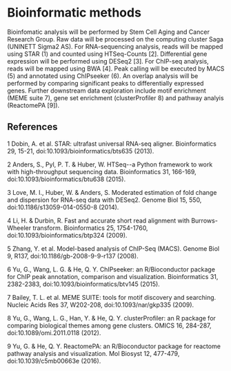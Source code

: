 # Bioinformatic methods

Bioinfomatic analysis will be performed by Stem Cell Aging and Cancer Research Group. Raw data will be processed on the computing cluster Saga (UNINETT Sigma2 AS). For RNA-sequencing analysis, reads will be mapped using STAR (1) and counted using HTSeq-Counts [2]. Differential gene expression will be performed using DESeq2 [3]. For ChIP-seq analysis, reads will be mapped using BWA [4]. Peak calling will be executed by MACS (5) and annotated using ChIPseeker (6). An overlap analysis will be performed by comparing significant peaks to differentially expressed genes. Further downstream data exploration include motif enrichment (MEME suite 7), gene set enrichment (clusterProfiler 8) and pathway analyis (ReactomePA [9]). 


## References
1	Dobin, A. et al. STAR: ultrafast universal RNA-seq aligner. Bioinformatics 29, 15-21, doi:10.1093/bioinformatics/bts635 (2013).

2	Anders, S., Pyl, P. T. & Huber, W. HTSeq--a Python framework to work with high-throughput sequencing data. Bioinformatics 31, 166-169, doi:10.1093/bioinformatics/btu638 (2015).

3	Love, M. I., Huber, W. & Anders, S. Moderated estimation of fold change and dispersion for RNA-seq data with DESeq2. Genome Biol 15, 550, doi:10.1186/s13059-014-0550-8 (2014).

4	Li, H. & Durbin, R. Fast and accurate short read alignment with Burrows-Wheeler transform. Bioinformatics 25, 1754-1760, doi:10.1093/bioinformatics/btp324 (2009).

5	Zhang, Y. et al. Model-based analysis of ChIP-Seq (MACS). Genome Biol 9, R137, doi:10.1186/gb-2008-9-9-r137 (2008).

6	Yu, G., Wang, L. G. & He, Q. Y. ChIPseeker: an R/Bioconductor package for ChIP peak annotation, comparison and visualization. Bioinformatics 31, 2382-2383, doi:10.1093/bioinformatics/btv145 (2015).

7	Bailey, T. L. et al. MEME SUITE: tools for motif discovery and searching. Nucleic Acids Res 37, W202-208, doi:10.1093/nar/gkp335 (2009).

8	Yu, G., Wang, L. G., Han, Y. & He, Q. Y. clusterProfiler: an R package for comparing biological themes among gene clusters. OMICS 16, 284-287, doi:10.1089/omi.2011.0118 (2012).

9	Yu, G. & He, Q. Y. ReactomePA: an R/Bioconductor package for reactome pathway analysis and visualization. Mol Biosyst 12, 477-479, doi:10.1039/c5mb00663e (2016).


